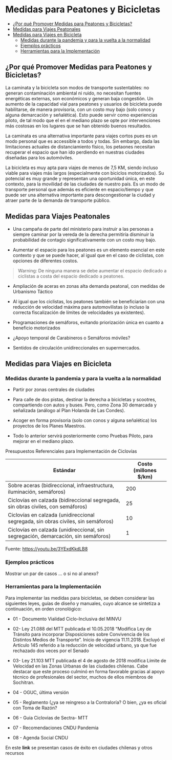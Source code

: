  # Medidas para Peatones y Bicicletas

  * [¿Por qué Promover Medidas para Peatones y Bicicletas?](#-por-qué-promover-medidas-para-peatones-y-bicicletas-)
  * [Medidas para Viajes Peatonales](#medidas-para-viajes-peatonales)
  * [Medidas para Viajes en Bicicleta](#medidas-para-viajes-en-bicicleta)
    + [Medidas durante la pandemia y para la vuelta a la normalidad](#medidas-durante-la-pandemia-y-para-la-vuelta-a-la-normalidad)
    + [Ejemplos prácticos](#ejemplos-prácticos)
    + [Herramientas para la Implementación](#herramientas-para-la-implementación)
    
 
## ¿Por qué Promover Medidas para Peatones y Bicicletas?

La caminata y la bicicleta son modos de transporte sustentables: no generan contaminación ambiental ni ruido, no necesitan fuentes energéticas externas, son económicos y generan baja congestión. Un aumento de la capacidad vial para peatones y usuarios de bicicleta puede habilitarse, de manera provisoria, con un costo muy bajo (solo conos y alguna demarcación y señalética). Esto puede servir como experiencias piloto, de tal modo que el en el mediano plazo se opte por intervenciones más costosas en los lugares que se han obtenido buenos resultados.

La caminata es una alternativa importante para viajes cortos pues es un modo personal que es accessible a todos y todas. Sin embargo, dada las limitaciones actuales de distanciamiento físico, los petaones necesitan recuperar el espacio que han ido perdiendo en nuestras ciudades diseñadas para los automóviles.

La bicicleta es muy apta para viajes de menos de 7,5 KM, siendo incluso viable para viajes más largos (especialmente con biciclos motorizados). Su potencial es muy grande y representan una oportunidad única, en este contexto, para la movilidad de las ciudades de nuestro país. Es un modo de transporte personal que además es eficiente en espacio/tiempo y que puede ser una alternativa importante para descongestionar la ciudad y atraer parte de la demanda de transporte público.

## Medidas para Viajes Peatonales

  - Una campaña de parte del ministerio para instruir a las personas a siempre caminar por la vereda de la derecha permitiría disminuir la probabilidad de contagio significativamente con un costo muy bajo.

  - Aumentar el espacio para los peatones es un elemento esencial en este contexto y que se puede hacer, al igual que en el caso de ciclistas, con opciones de diferentes costos.

> Warning: De ninguna manera se debe aumentar el espacio dedicado a ciclistas a costa del espacio dedicado a peatones.

  - Ampliación de aceras en zonas alta demanda peatonal, con medidas de Urbanismo Táctico

  - Al igual que los ciclistas, los peatones también se beneficiarían con una reducción de velocidad máxima para automovilistas (o incluso la correcta fiscalización de límites de velocidades ya existentes).

  - Programaciones de semáforos, evitando priorización única en cuanto a beneficio motorizados

  - ¿Apoyo temporal de Carabineros o Semáforos móviles?

  - Sentidos de circulación unidireccionales en supermercados.
    


## Medidas para Viajes en Bicicleta

        
### Medidas durante la pandemia y para la vuelta a la normalidad

  - Partir por zonas centrales de ciudades

  - Para calle de dos pistas, destinar la derecha a bicicletas y scootres, compartiendo con autos y buses. Pero, como Zona 30 demarcada y señalizada (análogo al Plan Holanda de Las Condes).

  - Acoger en forma provisoria (solo con conos y alguna señalética) los proyectos de los Planes Maestros.

  - Todo lo anterior servirá posteriormente como Pruebas Piloto, para mejorar en el mediano plazo.

Presupuestos Referenciales para Implementación de Ciclovías


| **Estándar**                                                                       | **Costo (millones $/km)** |
| ---------------------------------------------------------------------------------- | ------------------------- |
| Sobre aceras (bidireccional, infraestructura, iluminación, semáforos)              | 200                       |
| Ciclovías en calzada (bidireccional segregada, sin obras civiles, con semáforos)   | 25                        |
| Ciclovías en calzada (unidireccional segregada, sin obras civiles, sin semáforos)  | 10                        |
| Ciclovías en calzada (unidireccional, sin segregación, demarcación, sin semáforos) | 1                         |

Fuente: <https://youtu.be/3YExdKkdLB8>

### Ejemplos prácticos

Mostrar un par de casos … o si no al anexo?

### Herramientas para la Implementación

Para implementar las medidas para bicicletas, se deben considerar las siguientes leyes, guías de diseño y manuales, cuyo alcance se sintetiza a continuación, en orden cronológico:

  - 01 - Documento Vialidad Ciclo-Inclusiva del MINVU

  - 02- Ley 21.088 del MTT publicada el 10.05.2018 “Modifica Ley de Tránsito para incorporar Disposiciones sobre Convivencia de los Distintos Medios de Transporte”. Inicio de vigencia 11.11.2018. Excluyó el Artículo 145 referido a la reducción de velocidad urbano, ya que fue rechazado dos veces por el Senado

  - 03- Ley 21.103 MTT publicada el 4 de agosto de 2018 modifica Límite de Velocidad en las Zonas Urbanas de las ciudades chilenas. Cabe destacar que este proceso culminó en forma favorable gracias al apoyo técnico de profesionales del sector, muchos de ellos miembros de Sochitran.

  - 04 - OGUC, última versión

  - 05 - Reglamento (¿ya se reingreso a la Contraloría? O bien, ¿ya es oficial con Toma de Razón?

  - 06 - Guia Ciclovias de Sectra- MTT

  - 07 - Recomendaciones CNDU Pandemia

  - 08 - Agenda Social CNDU

En este **link** se presentan casos de éxito en ciudades chilenas y otros recursos
